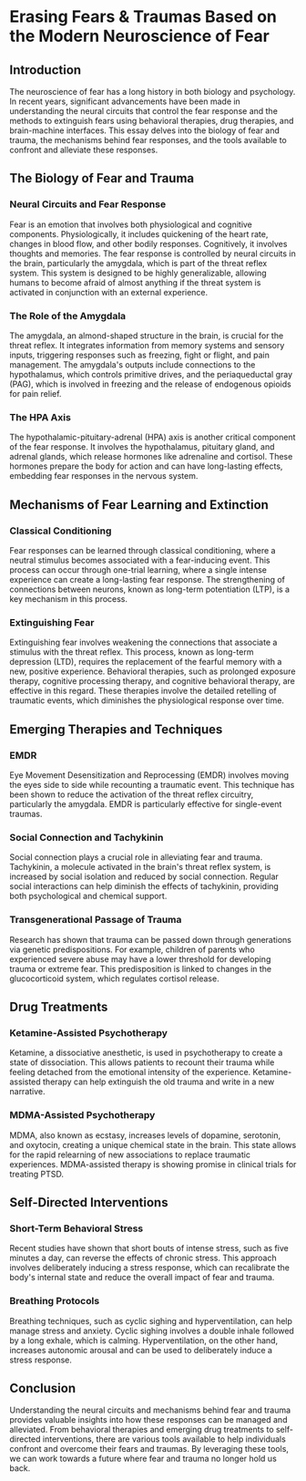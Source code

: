 # Erasing Fears & Traumas Based on the Modern Neuroscience of Fear

## Introduction

The neuroscience of fear has a long history in both biology and psychology. In recent years, significant advancements have been made in understanding the neural circuits that control the fear response and the methods to extinguish fears using behavioral therapies, drug therapies, and brain-machine interfaces. This essay delves into the biology of fear and trauma, the mechanisms behind fear responses, and the tools available to confront and alleviate these responses.

## The Biology of Fear and Trauma

### Neural Circuits and Fear Response

Fear is an emotion that involves both physiological and cognitive components. Physiologically, it includes quickening of the heart rate, changes in blood flow, and other bodily responses. Cognitively, it involves thoughts and memories. The fear response is controlled by neural circuits in the brain, particularly the amygdala, which is part of the threat reflex system. This system is designed to be highly generalizable, allowing humans to become afraid of almost anything if the threat system is activated in conjunction with an external experience.

### The Role of the Amygdala

The amygdala, an almond-shaped structure in the brain, is crucial for the threat reflex. It integrates information from memory systems and sensory inputs, triggering responses such as freezing, fight or flight, and pain management. The amygdala's outputs include connections to the hypothalamus, which controls primitive drives, and the periaqueductal gray (PAG), which is involved in freezing and the release of endogenous opioids for pain relief.

### The HPA Axis

The hypothalamic-pituitary-adrenal (HPA) axis is another critical component of the fear response. It involves the hypothalamus, pituitary gland, and adrenal glands, which release hormones like adrenaline and cortisol. These hormones prepare the body for action and can have long-lasting effects, embedding fear responses in the nervous system.

## Mechanisms of Fear Learning and Extinction

### Classical Conditioning

Fear responses can be learned through classical conditioning, where a neutral stimulus becomes associated with a fear-inducing event. This process can occur through one-trial learning, where a single intense experience can create a long-lasting fear response. The strengthening of connections between neurons, known as long-term potentiation (LTP), is a key mechanism in this process.

### Extinguishing Fear

Extinguishing fear involves weakening the connections that associate a stimulus with the threat reflex. This process, known as long-term depression (LTD), requires the replacement of the fearful memory with a new, positive experience. Behavioral therapies, such as prolonged exposure therapy, cognitive processing therapy, and cognitive behavioral therapy, are effective in this regard. These therapies involve the detailed retelling of traumatic events, which diminishes the physiological response over time.

## Emerging Therapies and Techniques

### EMDR

Eye Movement Desensitization and Reprocessing (EMDR) involves moving the eyes side to side while recounting a traumatic event. This technique has been shown to reduce the activation of the threat reflex circuitry, particularly the amygdala. EMDR is particularly effective for single-event traumas.

### Social Connection and Tachykinin

Social connection plays a crucial role in alleviating fear and trauma. Tachykinin, a molecule activated in the brain's threat reflex system, is increased by social isolation and reduced by social connection. Regular social interactions can help diminish the effects of tachykinin, providing both psychological and chemical support.

### Transgenerational Passage of Trauma

Research has shown that trauma can be passed down through generations via genetic predispositions. For example, children of parents who experienced severe abuse may have a lower threshold for developing trauma or extreme fear. This predisposition is linked to changes in the glucocorticoid system, which regulates cortisol release.

## Drug Treatments

### Ketamine-Assisted Psychotherapy

Ketamine, a dissociative anesthetic, is used in psychotherapy to create a state of dissociation. This allows patients to recount their trauma while feeling detached from the emotional intensity of the experience. Ketamine-assisted therapy can help extinguish the old trauma and write in a new narrative.

### MDMA-Assisted Psychotherapy

MDMA, also known as ecstasy, increases levels of dopamine, serotonin, and oxytocin, creating a unique chemical state in the brain. This state allows for the rapid relearning of new associations to replace traumatic experiences. MDMA-assisted therapy is showing promise in clinical trials for treating PTSD.

## Self-Directed Interventions

### Short-Term Behavioral Stress

Recent studies have shown that short bouts of intense stress, such as five minutes a day, can reverse the effects of chronic stress. This approach involves deliberately inducing a stress response, which can recalibrate the body's internal state and reduce the overall impact of fear and trauma.

### Breathing Protocols

Breathing techniques, such as cyclic sighing and hyperventilation, can help manage stress and anxiety. Cyclic sighing involves a double inhale followed by a long exhale, which is calming. Hyperventilation, on the other hand, increases autonomic arousal and can be used to deliberately induce a stress response.

## Conclusion

Understanding the neural circuits and mechanisms behind fear and trauma provides valuable insights into how these responses can be managed and alleviated. From behavioral therapies and emerging drug treatments to self-directed interventions, there are various tools available to help individuals confront and overcome their fears and traumas. By leveraging these tools, we can work towards a future where fear and trauma no longer hold us back.